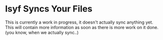 Isyf Syncs Your Files
=====================

This is currently a work in progress, it doesn't actually sync anything yet. This will contain more information as soon as there is more work on it done. (you know, when we actually sync..)
